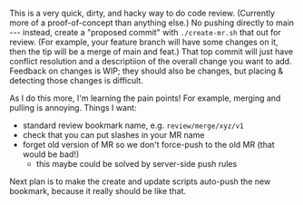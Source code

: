 This is a very quick, dirty, and hacky way to do code review. (Currently more of a proof-of-concept than anything else.) No pushing directly to main --- instead, create a "proposed commit" with `./create-mr.sh` that out for review. (For example, your feature branch will have some changes on it, then the tip will be a merge of main and feat.) That top commit will just have conflict resolution and a descriptiion of the overall change you want to add. Feedback on changes is WIP; they should also be changes, but placing & detecting those changes is difficult.

As I do this more, I'm learning the pain points! For example, merging and pulling is annoying. Things I want:
- standard review bookmark name, e.g. `review/merge/xyz/v1`
- check that you can put slashes in your MR name
- forget old version of MR so we don't force-push to the old MR (that would be bad!)
  - this maybe could be solved by server-side push rules

Next plan is to make the create and update scripts auto-push the new bookmark, because it really should be like that.
